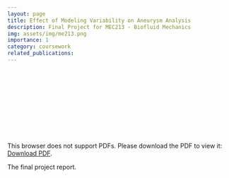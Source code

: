 ```yaml
---
layout: page
title: Effect of Modeling Variability on Aneurysm Analysis
description: Final Project for MEC213 - Biofluid Mechanics
img: assets/img/me213.png
importance: 1
category: coursework
related_publications:
---
```


<object data="../../assets/pdf/projects/ME213_Final_Project_Report.pdf" type="application/pdf" width="700px" height="700px">
    <embed src="../../assets/pdf/projects/ME213_Final_Project_Report.pdf">
        <p>This browser does not support PDFs. Please download the PDF to view it: <a href="../../assets/pdf/projects/ME213_Final_Project_Report.pdf">Download PDF</a>.</p>
    </embed>
</object>
<div class="caption">
    The final project report.
</div>
